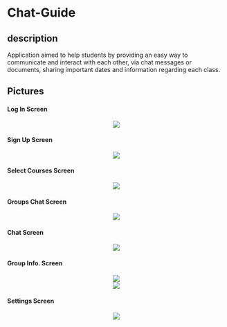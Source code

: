 # Chat-Guide

## description
Application aimed to help students by providing an easy way to communicate and interact with each other,
via chat messages or documents, sharing important dates and information regarding each class.

## Pictures

#### Log In Screen
<div style="text-align:center"><img src ="https://github.com/GhanimAlkilani/Chat-Guide/blob/master/Pictures/1.jpg" /></div>

#### Sign Up Screen
<div style="text-align:center"><img src ="https://github.com/GhanimAlkilani/Chat-Guide/blob/master/Pictures/2.jpg" /></div>


#### Select Courses Screen
<div style="text-align:center"><img src ="https://github.com/GhanimAlkilani/Chat-Guide/blob/master/Pictures/3.jpg" /></div>


#### Groups Chat Screen
<div style="text-align:center"><img src ="https://github.com/GhanimAlkilani/Chat-Guide/blob/master/Pictures/4.jpg" /></div>


#### Chat Screen
<div style="text-align:center"><img src ="https://github.com/GhanimAlkilani/Chat-Guide/blob/master/Pictures/5.jpg" /></div>


#### Group Info. Screen
<div style="text-align:center"><img src ="https://github.com/GhanimAlkilani/Chat-Guide/blob/master/Pictures/6.jpg" /></div>

<div style="text-align:center"><img src ="https://github.com/GhanimAlkilani/Chat-Guide/blob/master/Pictures/7.jpg" /></div>


#### Settings Screen
<div style="text-align:center"><img src ="https://github.com/GhanimAlkilani/Chat-Guide/blob/master/Pictures/8.jpg" /></div>
